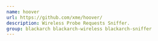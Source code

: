 ```yaml
---
name: hoover
url: https://github.com/xme/hoover/
description: Wireless Probe Requests Sniffer.
group: blackarch blackarch-wireless blackarch-sniffer
---
```

